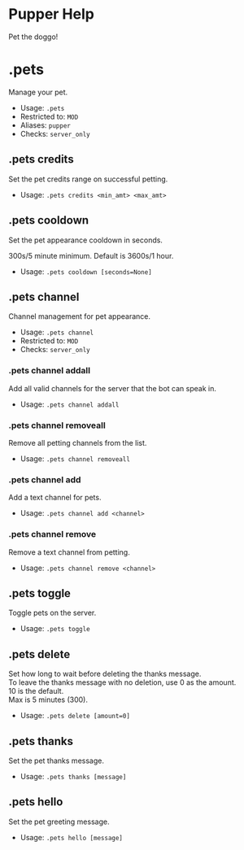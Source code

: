 # Pupper Help

Pet the doggo!

# .pets
Manage your pet.<br/>
 - Usage: `.pets`
 - Restricted to: `MOD`
 - Aliases: `pupper`
 - Checks: `server_only`
## .pets credits
Set the pet credits range on successful petting.<br/>
 - Usage: `.pets credits <min_amt> <max_amt>`
## .pets cooldown
Set the pet appearance cooldown in seconds.<br/>

300s/5 minute minimum. Default is 3600s/1 hour.<br/>
 - Usage: `.pets cooldown [seconds=None]`
## .pets channel
Channel management for pet appearance.<br/>
 - Usage: `.pets channel`
 - Restricted to: `MOD`
 - Checks: `server_only`
### .pets channel addall
Add all valid channels for the server that the bot can speak in.<br/>
 - Usage: `.pets channel addall`
### .pets channel removeall
Remove all petting channels from the list.<br/>
 - Usage: `.pets channel removeall`
### .pets channel add
Add a text channel for pets.<br/>
 - Usage: `.pets channel add <channel>`
### .pets channel remove
Remove a text channel from petting.<br/>
 - Usage: `.pets channel remove <channel>`
## .pets toggle
Toggle pets on the server.<br/>
 - Usage: `.pets toggle`
## .pets delete
Set how long to wait before deleting the thanks message.<br/>
To leave the thanks message with no deletion, use 0 as the amount.<br/>
10 is the default.<br/>
Max is 5 minutes (300).<br/>
 - Usage: `.pets delete [amount=0]`
## .pets thanks
Set the pet thanks message.<br/>
 - Usage: `.pets thanks [message]`
## .pets hello
Set the pet greeting message.<br/>
 - Usage: `.pets hello [message]`
